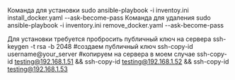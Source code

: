 Команда для установки
sudo ansible-playbook -i inventoy.ini install_docker.yaml --ask-become-pass
Команда для удаления
sudo ansible-playbook -i inventory.ini remove_docker.yaml --ask-become-pass

Для установки требуется пробросить публичный ключ на сервера
ssh-keygen -t rsa -b 2048 #создаем публичный ключ
ssh-copy-id username@your_server #копируем на сервера
в моем случае ssh-copy-id testing@192.168.1.51 && ssh-copy-id testing@192.168.1.52 && ssh-copy-id testing@192.168.1.53
